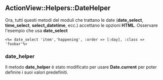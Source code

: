 ## ActionView::Helpers::DateHelper

Ora, tutti questi metodi del moduli che trattano le date (**date\_select**, **time\_select**, **select\_datetime**, ecc.) accettano le opzioni **HTML**. Osservare l'esempio che usa **date\_select**

	<%= date_select 'item','happening', :order => [:day], :class => 'foobar'%>
	
### date\_helper

Il metodo **date\_helper** è stato modificato per usare **Date.current** per poter definire i suoi valori predefiniti.
